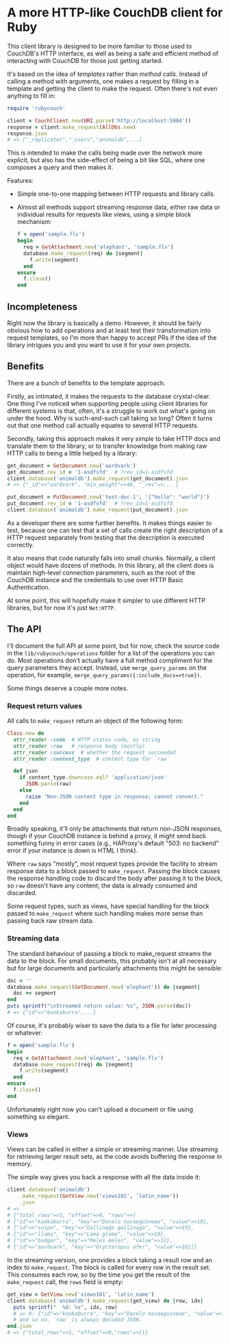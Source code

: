 # A more HTTP-like CouchDB client for Ruby

This client library is designed to be more familiar to those used to CouchDB's HTTP interface, as well as being a safe and efficient method of interacting with CouchDB for those just getting started.

It's based on the idea of _templates_ rather than _method calls_. Instead of calling a method with arguments, one makes a request by filling in a template and getting the client to make the request. Often there's not even anything to fill in:

```ruby
require 'rubycouch'

client = CouchClient.new(URI.parse('http://localhost:5984'))
response = client.make_request(AllDbs.new)
response.json
# => ["_replicator","_users","animaldb",...]
```

This is intended to make the calls being made over the network more explicit, but also has the side-effect of being a bit like SQL, where one composes a query and then makes it.

Features:

- Simple one-to-one mapping between HTTP requests and library calls.
- Almost all methods support streaming response data, either raw data or individual results for requests like views, using a simple block mechanism:

    ```ruby
    f = open('sample.flv')
    begin
      req = GetAttachment.new('elephant', 'sample.flv')
      database.make_request(req) do |segment|
        f.write(segment)
      end
    ensure
      f.close()
    end
    ```

## Incompleteness

Right now the library is basically a demo. However, it should be fairly obvious how to add operations and at least test their transformation into request templates, so I'm more than happy to accept PRs if the idea of the library intrigues you and you want to use it for your own projects.

## Benefits

There are a bunch of benefits to the template approach.

Firstly, as intimated, it makes the requests to the database crystal-clear. One thing I've noticed when supporting people using client libraries for different systems is that, often, it's a struggle to work out what's going on under the hood. Why is such-and-such call taking so long? Often it turns out that one method call actually equates to several HTTP requests.

Secondly, taking this approach makes it very simple to take HTTP docs and translate them to the library, or to transfer knowledge from making raw HTTP calls to being a little helped by a library:

```ruby
get_document = GetDocument.new('aardvark')
get_document.rev_id = '1-asdfsfd'  # ?rev_id=1-asdfsfd
client.database('animaldb').make_request(get_document).json
# => {"_id"=>"aardvark", "min_weight"=>40, "_rev"=>... }

put_document = PutDocument.new('test-doc-1', '{"hello": "world"}')
put_document.rev_id = '1-asdfsfd'  # ?rev_id=1-asdfsfd
client.database('animaldb').make_request(put_document).json
```

As a developer there are some further benefits. It makes things easier to test, because one can test that a set of calls create the right description of a HTTP request separately from testing that the description is executed correctly. 

It also means that code naturally falls into small chunks. Normally, a client object would have dozens of methods. In this library, all the client does is maintain high-level connection parameters, such as the root of the CouchDB instance and the credentials to use over HTTP Basic Authentication.

At some point, this will hopefully make it simpler to use different HTTP libraries, but for now it's just `Net:HTTP`.

## The API

I'll document the full API at some point, but for now, check the source code in the `lib/rubycouch/operations` folder for a list of the operations you can do. Most operations don't actually have a full method compliment for the query parameters they accept. Instead, use `merge_query_params` on the operation, for example, `merge_query_params({:include_docs=>true})`.

Some things deserve a couple more notes.

### Request return values

All calls to `make_request` return an object of the following form:

```ruby
Class.new do
  attr_reader :code  # HTTP status code, as string
  attr_reader :raw   # response body (mostly)
  attr_reader :success  # whether the request succeeded
  attr_reader :content_type  # content type for `raw`

  def json
    if content_type.downcase.eql? 'application/json'
      JSON.parse(raw)
    else
      raise "Non-JSON content type in response; cannot convert."
    end
  end
end
```

Broadly speaking, it'll only be attachments that return non-JSON responses, though if your CouchDB instance is behind a proxy, it might send back something funny in error cases (e.g., HAProxy's default "503: no backend" error if your instance is down is HTML I think).

Where `raw` says "mostly", most request types provide the facility to stream response data to a block passed to `make_request`. Passing the block causes the response handling code to discard the body after passing it to the block, so `raw` doesn't have any content; the data is already consumed and discarded.

Some request types, such as views, have special handling for the block passed to `make_request` where such handling makes more sense than passing back raw stream data.

### Streaming data

The standard behaviour of passing a block to make_request streams the data to the block. For small documents, this probably isn't at all necessary but for large documents and particularly attachments this might be sensible:

```ruby
doc = ''
database.make_request(GetDocument.new('elephant')) do |segment|
  doc += segment
end
puts sprintf("\nStreamed return value: %s", JSON.parse(doc))
# => {"id"=>"kookaburra",...}
```

Of course, it's probably wiser to save the data to a file for later processing or whatever:

```ruby
f = open('sample.flv')
begin
  req = GetAttachment.new('elephant', 'sample.flv')
  database.make_request(req) do |segment|
    f.write(segment)
  end
ensure
  f.close()
end
```

Unfortunately right now you can't upload a document or file using something so elegant.

### Views

Views can be called in either a simple or streaming manner. Use streaming for retrieving larger result sets, as the code avoids buffering the response in memory.

The simple way gives you back a response with all the data inside it:

```ruby
client.database('animaldb')
    .make_request(GetView.new('views101', 'latin_name'))
    .json
# =>
# {"total_rows"=>5, "offset"=>0, "rows"=>[
# {"id"=>"kookaburra", "key"=>"Dacelo novaeguineae", "value"=>19}, 
# {"id"=>"snipe", "key"=>"Gallinago gallinago", "value"=>19}, 
# {"id"=>"llama", "key"=>"Lama glama", "value"=>10}, 
# {"id"=>"badger", "key"=>"Meles meles", "value"=>11}, 
# {"id"=>"aardvark", "key"=>"Orycteropus afer", "value"=>16}]}
```

In the streaming version, one provides a block taking a result row and an index to `make_request`. The block is called for every row in the result set. This consumes each row, so by the time you get the result of the `make_request` call, the `rows` field is empty:

```ruby
get_view = GetView.new('views101', 'latin_name')
client.database('animaldb').make_request(get_view) do |row, idx|
  puts sprintf("  %d: %s", idx, row)
  # => 0: {"id"=>"kookaburra", "key"=>"Dacelo novaeguineae", "value"=>19}
  # and so on. `row` is always decoded JSON.
end.json
# => {"total_rows"=>5, "offset"=>0,"rows"=>[]}
```
